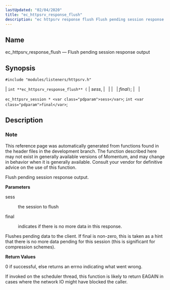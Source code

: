 ```yaml
---
lastUpdated: "02/04/2020"
title: "ec_httpsrv_response_flush"
description: "ec httpsrv response flush Flush pending session response output int ec httpsrv response flush sess final ec httpsrv session sess int final This reference page was automatically generated from functions found in the header files in the development branch The function described here may not exist in generally available versions..."
---
```


<a name="apis.ec_httpsrv_response_flush"></a> 
## Name

ec_httpsrv_response_flush — Flush pending session response output

## Synopsis

`#include "modules/listeners/httpsrv.h"`

| `int **ec_httpsrv_response_flush** (` | <var class="pdparam">sess</var>, |   |
|   | <var class="pdparam">final</var>`)`; |   |

`ec_httpsrv_session * <var class="pdparam">sess</var>`;
`int <var class="pdparam">final</var>`;<a name="idp52986736"></a> 
## Description

### Note

This reference page was automatically generated from functions found in the header files in the development branch. The function described here may not exist in generally available versions of Momentum, and may change in behavior when it is generally available. Consult your vendor for definitive advice on the use of this function.

Flush pending session response output.

**<a name="idp52989600"></a> Parameters**

<dl class="variablelist">

<dt>sess</dt>

<dd>

the session to flush

</dd>

<dt>final</dt>

<dd>

indicates if there is no more data in this response.

</dd>

</dl>

Flushes pending data to the client. If final is non-zero, this is taken as a hint that there is no more data pending for this session (this is significant for compression schemes).

**<a name="idp52994848"></a> Return Values**

0 if successful, else returns an errno indicating what went wrong.

If invoked on the scheduler thread, this function is likely to return EAGAIN in cases where the network IO might have blocked the caller.